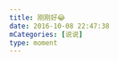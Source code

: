 ```yaml
---
title: 刚刚好😂
date: 2016-10-08 22:47:38
mCategories: [说说]
type: moment
---
```


<div id="pics-20161008224738"></div>

<script>
var data = [
    {"link": "2016-10-08_000000.jpeg", "type": "shuoshuo"}
];
picsRender(data, "pics-20161008224738");
</script>
